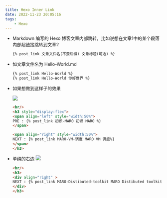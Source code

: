 ```yaml
---
title: Hexo Inner Link
date: 2022-11-23 20:05:16
tags:
    - Hexo
---
```


- Markdown 编写的 Hexo 博客文章内部跳转，比如说想在文章1中的某个段落内部超链接跳转到文章2

    ```markdown
    {% post_link 文章文件名(不要后缀) 文章标题(可选) %}
    ```
- 如文章文件名为 Hello-World.md

    ```markdown
    {% post_link Hello-World %}
    {% post_link Hello-World 你好世界 %}
    ```

- 如果想做到这样子的效果

    <img src="/pictures/Hexo-Inner-Link/2022.11.23.20.17.03.png"/>
    
    ```html
    <br/>
    <h3 style="display:flex">
    <span align="left" style="width:50%">
    PRE : {% post_link 初识-MARO 初识 MARO %}
    </span>
    
    <span align="right" style="width:50%">
    NEXT : {% post_link MARO-VM-调度 MARO VM 调度%}
    </span>
    </h3>
    ```

- 单纯的右边
    <img src="/pictures/Hexo-Inner-Link/2022.11.23.20.15.53.png"/>
    ```html
    <br/>
    <h3>
    <div align="right" >
    NEXT : {% post_link MARO-Distibuted-toolkit MARO Distibuted toolkit %}
    </div>
    </h3>
    ```
    

